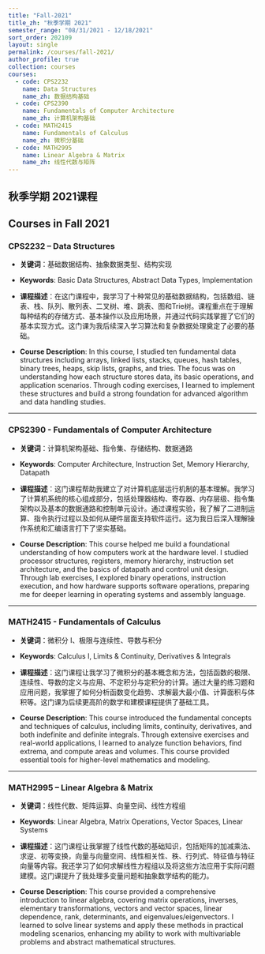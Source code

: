 ```yaml
---
title: "Fall-2021"
title_zh: "秋季学期 2021"
semester_range: "08/31/2021 - 12/18/2021"
sort_order: 202109
layout: single
permalink: /courses/fall-2021/
author_profile: true
collection: courses
courses:
  - code: CPS2232
    name: Data Structures
    name_zh: 数据结构基础
  - code: CPS2390
    name: Fundamentals of Computer Architecture
    name_zh: 计算机架构基础
  - code: MATH2415
    name: Fundamentals of Calculus
    name_zh: 微积分基础
  - code: MATH2995
    name: Linear Algebra & Matrix
    name_zh: 线性代数与矩阵
---
```



## 秋季学期 2021课程  
## Courses in Fall 2021

### CPS2232 – Data Structures  
- **关键词**：基础数据结构、抽象数据类型、结构实现  
- **Keywords**: Basic Data Structures, Abstract Data Types, Implementation  

- **课程描述**：在这门课程中，我学习了十种常见的基础数据结构，包括数组、链表、栈、队列、散列表、二叉树、堆、跳表、图和Trie树。课程重点在于理解每种结构的存储方式、基本操作以及应用场景，并通过代码实践掌握了它们的基本实现方式。这门课为我后续深入学习算法和复杂数据处理奠定了必要的基础。  
- **Course Description**: In this course, I studied ten fundamental data structures including arrays, linked lists, stacks, queues, hash tables, binary trees, heaps, skip lists, graphs, and tries. The focus was on understanding how each structure stores data, its basic operations, and application scenarios. Through coding exercises, I learned to implement these structures and build a strong foundation for advanced algorithm and data handling studies.

---

### CPS2390 - Fundamentals of Computer Architecture  
- **关键词**：计算机架构基础、指令集、存储结构、数据通路  
- **Keywords**: Computer Architecture, Instruction Set, Memory Hierarchy, Datapath  

- **课程描述**：这门课程帮助我建立了对计算机底层运行机制的基本理解。我学习了计算机系统的核心组成部分，包括处理器结构、寄存器、内存层级、指令集架构以及基本的数据通路和控制单元设计。通过课程实验，我了解了二进制运算、指令执行过程以及如何从硬件层面支持软件运行。这为我日后深入理解操作系统和汇编语言打下了坚实基础。  
- **Course Description**: This course helped me build a foundational understanding of how computers work at the hardware level. I studied processor structures, registers, memory hierarchy, instruction set architecture, and the basics of datapath and control unit design. Through lab exercises, I explored binary operations, instruction execution, and how hardware supports software operations, preparing me for deeper learning in operating systems and assembly language.

---

### MATH2415 - Fundamentals of Calculus  
- **关键词**：微积分 I、极限与连续性、导数与积分  
- **Keywords**: Calculus I, Limits & Continuity, Derivatives & Integrals  

- **课程描述**：这门课程让我学习了微积分的基本概念和方法，包括函数的极限、连续性、导数的定义与应用、不定积分与定积分的计算。通过大量的练习题和应用问题，我掌握了如何分析函数变化趋势、求解最大最小值、计算面积与体积等。这门课为后续更高阶的数学和建模课程提供了基础工具。  
- **Course Description**: This course introduced the fundamental concepts and techniques of calculus, including limits, continuity, derivatives, and both indefinite and definite integrals. Through extensive exercises and real-world applications, I learned to analyze function behaviors, find extrema, and compute areas and volumes. This course provided essential tools for higher-level mathematics and modeling.

---

### MATH2995 – Linear Algebra & Matrix  
- **关键词**：线性代数、矩阵运算、向量空间、线性方程组  
- **Keywords**: Linear Algebra, Matrix Operations, Vector Spaces, Linear Systems  

- **课程描述**：这门课程让我掌握了线性代数的基础知识，包括矩阵的加减乘法、求逆、初等变换，向量与向量空间、线性相关性、秩、行列式、特征值与特征向量等内容。我还学习了如何求解线性方程组以及将这些方法应用于实际问题建模。这门课提升了我处理多变量问题和抽象数学结构的能力。  
- **Course Description**: This course provided a comprehensive introduction to linear algebra, covering matrix operations, inverses, elementary transformations, vectors and vector spaces, linear dependence, rank, determinants, and eigenvalues/eigenvectors. I learned to solve linear systems and apply these methods in practical modeling scenarios, enhancing my ability to work with multivariable problems and abstract mathematical structures.
